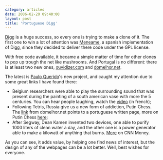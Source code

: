 ```yaml
---
category: articles
date: 2006-02-20 09:40:00
layout: post
title: 'Portuguese Digg'
---
```


<p><a href="http://digg.com">Digg</a> is a huge success, so every one is trying to make a clone of it. The first one to win a lot of attention was <a href="http://meneame.net">Meneame</a>, a spanish implementation of Digg, since they decided to deliver there code under the GPL license.</p>

<p>With free code available, it became a simple matter of time for other clones to pop up trough the net like mushrooms. And Portugal is no different: there is at least two new ones, <a href="http://ouvidizer.com">ouvidizer.com</a> and <a href="http://domelhor.net">domelhor.net</a>.</p>

<p>The latest is <a href="http://pauloquerido.net/">Paulo Querido</a>'s new project, and caught my attention due to some great links I have found there:</p>

<ul>
  <li>Belgium researchers were able to play the surrounding sound that was present during the painting of a south american vase with more the 5 centuries. You can hear people laughing, watch the <a href="http://www.zalea.org/article.php3?id_article=496">video</a> (in french);</li>
  <li>Following Tetris, Russia give us a new form of addiction, Putin Chess. The <a href="http://ciberia.aeiou.pt/?st=4255">link</a> from domelhor.net points to a portuguese written page, more on Putin Chess <a href="http://www.google.com/search?q=putin+chess">here</a>;</li>
  <li>After Segway, Dean Kamen invented two devices, one able to purify 1000 liters of clean water a day, and the other one is a power generator able to make a kilowatt of anything that burns. <a href="http://money.cnn.com/2006/02/16/technology/business2_futureboy0216/index.htm">More</a> on CNN Money.</li>
</ul>

<p>As you can see, it adds value, by helping one find news of interest, but the design of any of the webpages can be a lot better. Well, best wishes for everyone.</p>
